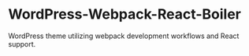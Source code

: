 # WordPress-Webpack-React-Boiler
WordPress theme utilizing webpack development workflows and React support.
